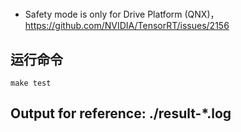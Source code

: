 #

+ Safety mode is only for Drive Platform (QNX)，https://github.com/NVIDIA/TensorRT/issues/2156

## 运行命令  

```shell
make test
```

## Output for reference: ./result-\*.log

